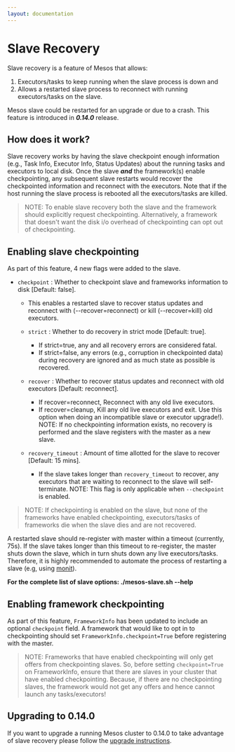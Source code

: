 ```yaml
---
layout: documentation
---
```


# Slave Recovery

Slave recovery is a feature of Mesos that allows:

 1. Executors/tasks to keep running when the slave process is down and
 2. Allows a restarted slave process to reconnect with running executors/tasks on the slave.

Mesos slave could be restarted for an upgrade or due to a crash. This feature is introduced in ***0.14.0*** release.

## How does it work?

Slave recovery works by having the slave checkpoint enough information (e.g., Task Info, Executor Info, Status Updates) about the running tasks and executors to local disk. Once the slave ***and*** the framework(s) enable checkpointing, any subsequent slave restarts would recover the checkpointed information and reconnect with the executors. Note that if the host running the slave process is rebooted all the executors/tasks are killed.

> NOTE: To enable slave recovery both the slave and the framework should explicitly request checkpointing.
> Alternatively, a framework that doesn't want the disk i/o overhead of checkpointing can opt out of checkpointing.


## Enabling slave checkpointing

As part of this feature, 4 new flags were added to the slave.

* `checkpoint` :  Whether to checkpoint slave and frameworks information
                  to disk [Default: false].
    - This enables a restarted slave to recover status updates and reconnect
      with (--recover=reconnect) or kill (--recover=kill) old executors.

	* `strict` : Whether to do recovery in strict mode [Default: true].
		* If strict=true, any and all recovery errors are considered fatal.
		* If strict=false, any errors (e.g., corruption in checkpointed data) during recovery are
      ignored and as much state as possible is recovered.

	* `recover` : Whether to recover status updates and reconnect with old executors [Default: reconnect].
		* If recover=reconnect, Reconnect with any old live executors.
		* If recover=cleanup, Kill any old live executors and exit.
      Use this option when doing an incompatible slave or executor upgrade!).
      NOTE: If no checkpointing information exists, no recovery is performed
      and the slave registers with the master as a new slave.

	* `recovery_timeout` : Amount of time allotted for the slave to recover [Default: 15 mins].
		* If the slave takes longer than `recovery_timeout` to recover, any executors that are waiting to
    reconnect to the slave will self-terminate.
    NOTE: This flag is only applicable when `--checkpoint` is enabled.

> NOTE: If checkpointing is enabled on the slave, but none of the frameworks have enabled checkpointing,
> executors/tasks of frameworks die when the slave dies and are not recovered.

A restarted slave should re-register with master within a timeout (currently, 75s). If the slave takes longer
than this timeout to re-register, the master shuts down the slave, which in turn shuts down any live executors/tasks.
Therefore, it is highly recommended to automate the process of restarting a slave (e.g, using [monit](http://mmonit.com/monit/)).

**For the complete list of slave options: ./mesos-slave.sh --help**

## Enabling framework checkpointing

As part of this feature, `FrameworkInfo` has been updated to include an optional `checkpoint` field. A framework that would like to opt in to checkpointing should set `FrameworkInfo.checkpoint=True` before registering with the master.

> NOTE: Frameworks that have enabled checkpointing will only get offers from checkpointing slaves. So, before setting `checkpoint=True` on FrameworkInfo, ensure that there are slaves in your cluster that have enabled checkpointing.
> Because, if there are no checkpointing slaves, the framework would not get any offers and hence cannot launch any tasks/executors!

## Upgrading to 0.14.0

If you want to upgrade a running Mesos cluster to 0.14.0 to take advantage of slave recovery please follow the [upgrade instructions](/documentation/latest/upgrades/).